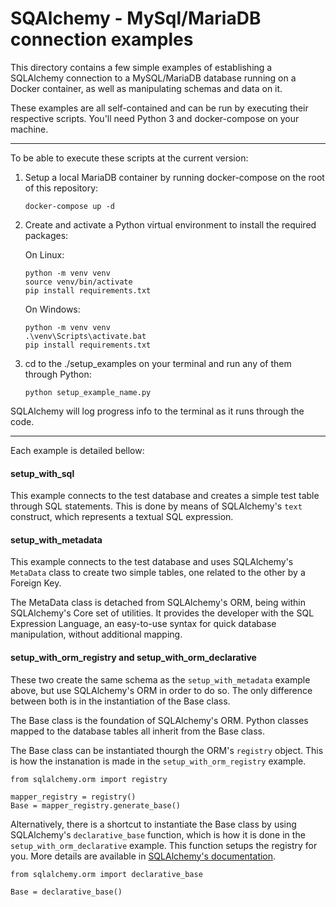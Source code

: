 # SQAlchemy - MySql/MariaDB connection examples #

This directory contains a few simple examples of establishing a SQLAlchemy connection to a MySQL/MariaDB database running on a Docker container, as well as manipulating schemas and data on it.

These examples are all self-contained and can be run by executing their respective scripts. You'll need Python 3 and docker-compose on your machine.

---

To be able to execute these scripts at the current version:

1. Setup a local MariaDB container by running docker-compose on the root of this repository:

   ```
   docker-compose up -d
   ```

2. Create and activate a Python virtual environment to install the required packages:

   On Linux: 
   ```
   python -m venv venv
   source venv/bin/activate
   pip install requirements.txt
   ```

   On Windows:
   ```
   python -m venv venv
   .\venv\Scripts\activate.bat
   pip install requirements.txt
   ```

3. cd to the ./setup_examples on your terminal and run any of them through Python:

   ```
   python setup_example_name.py
   ```

SQLAlchemy will log progress info to the terminal as it runs through the code.

---
Each example is detailed bellow:

#### setup_with_sql ####

This example connects to the test database and creates a simple test table through SQL statements. This is done by means of SQLAlchemy's `text` construct, which represents a textual SQL expression.

#### setup_with_metadata ####

This example connects to the test database and uses SQLAlchemy's `MetaData` class to create two simple tables, one related to the other by a Foreign Key.

The MetaData class is detached from SQLAlchemy's ORM, being within SQLAlchemy's Core set of utilities. It provides the developer with the SQL Expression Language, an easy-to-use syntax for quick database manipulation, without additional mapping.

#### setup_with_orm_registry and setup_with_orm_declarative ####

These two create the same schema as the `setup_with_metadata` example above, but use SQLAlchemy's ORM in order to do so. The only difference between both is in the instantiation of the Base class.

The Base class is the foundation of SQLAlchemy's ORM. Python classes mapped to the database tables all inherit from the Base class.

The Base class can be instantiated thourgh the ORM's `registry` object. This is how the instanation is made in the `setup_with_orm_registry` example.

```
from sqlalchemy.orm import registry

mapper_registry = registry()
Base = mapper_registry.generate_base()
```

Alternatively, there is a shortcut to instantiate the Base class by using SQLAlchemy's `declarative_base` function, which is how it is done in the `setup_with_orm_declarative` example. This function setups the registry for you. More details are available in [SQLAlchemy's documentation](https://docs.sqlalchemy.org/en/14/tutorial/metadata.html#defining-table-metadata-with-the-orm).

```
from sqlalchemy.orm import declarative_base

Base = declarative_base()
```
